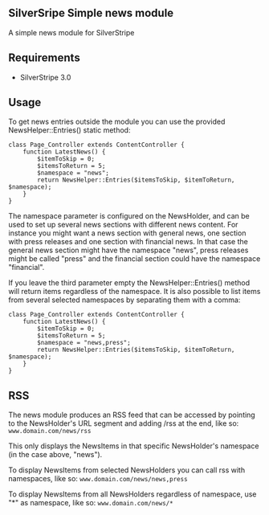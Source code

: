 ## SilverSripe Simple news module

A simple news module for SilverStripe

## Requirements

* SilverStripe 3.0

## Usage

To get news entries outside the module you can use the provided NewsHelper::Entries() static method:

	class Page_Controller extends ContentController {
		function LatestNews() {
			$itemToSkip = 0;
			$itemsToReturn = 5;
			$namespace = "news";
			return NewsHelper::Entries($itemsToSkip, $itemToReturn, $namespace);
		}
	}

The namespace parameter is configured on the NewsHolder, and can be used to set up several news sections with different
news content. For instance you might want a news section with general news, one section with press releases and one
section with financial news. In that case the general news section might have the namespace "news", press releases might
be called "press" and the financial section could have the namespace "financial".

If you leave the third parameter empty the NewsHelper::Entries() method will return items regardless of the namespace.
It is also possible to list items from several selected namespaces by separating them with a comma:

	class Page_Controller extends ContentController {
		function LatestNews() {
			$itemToSkip = 0;
			$itemsToReturn = 5;
			$namespace = "news,press";
			return NewsHelper::Entries($itemsToSkip, $itemToReturn, $namespace);
		}
	}

## RSS

The news module produces an RSS feed that can be accessed by pointing to the NewsHolder's URL segment and adding /rss at
the end, like so: `www.domain.com/news/rss`

This only displays the NewsItems in that specific NewsHolder's namespace (in the case above, "news").

To display NewsItems from selected NewsHolders you can call rss with namespaces, like so: `www.domain.com/news/news,press`

To display NewsItems from all NewsHolders regardless of namespace, use "*" as namespace, like so: `www.domain.com/news/*`
